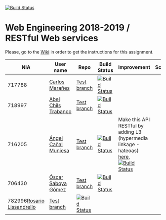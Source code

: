 [![Build Status](https://travis-ci.org/UNIZAR-30246-WebEngineering/lab3-restful-ws.svg?branch=master)](https://travis-ci.org/UNIZAR-30246-WebEngineering/lab3-restful-ws)
# Web Engineering 2018-2019 / RESTful Web services
Please, go to the [Wiki](https://github.com/UNIZAR-30246-WebEngineering/lab3-restful-ws/wiki) in order to get the instructions for this assignment.

| NIA    | User name | Repo | Build Status | Improvement | Score
|--------|-----------|------|--------------|-------------|--------
| 717788 | [Carlos Marañes](https://github.com/carlosmn1997) | [Test branch](https://github.com/carlosmn1997/lab3-restful-ws/tree/test) | [![Build Status](https://travis-ci.org/carlosmn1997/lab3-restful-ws.svg)](https://travis-ci.org/carlosmn1997/lab3-restful-ws) | |
| 718997 | [Abel Chils Trabanco](https://github.com/AbelChT) | [Test branch](https://github.com/AbelChT/lab3-restful-ws/tree/test) | [![Build Status](https://travis-ci.com/AbelChT/lab3-restful-ws.svg?branch=test)](https://travis-ci.com/AbelChT/lab3-restful-ws) |             |
| 716205 | [Ángel Cañal Muniesa](https://github.com/lAngelP) | [Test branch](https://github.com/lAngelP/lab3-restful-ws/tree/test) | [![Build Status](https://www.travis-ci.com/lAngelP/lab3-restful-ws.svg?branch=test)](https://www.travis-ci.com/lAngelP/lab3-restful-ws) | Make this API RESTful by adding L3 (hypermedia linkage - hateoas) [here](https://github.com/lAngelP/lab3-restful-ws/blob/hateoas/README.md), [![Build Status](https://travis-ci.com/lAngelP/lab3-restful-ws.svg?branch=hateoas)](https://github.com/lAngelP/lab3-restful-ws/tree/hateoas) | |
706430 | [Óscar Saboya Gómez](https://github.com/oscarsa) | [Test branch](https://github.com/oscarsa/lab3-restful-ws/tree/test) | [![Build Status](https://api.travis-ci.org/oscarsa/lab3-restful-ws.svg?branch=test)](https://travis-ci.org/oscarsa/lab3-restful-ws) | | |
|782996[Rosario Lissandrello](https://github.com/rslissa)|[Test branch](https://github.com/rslissa/lab3-restful-ws/tree/test)|[![Build Status](https://travis-ci.org/rslissa/lab3-restful-ws.svg?branch=test)](https://travis-ci.org/rslissa/lab3-restful-ws) | | |